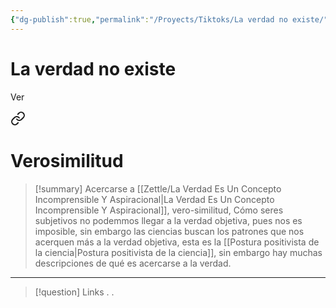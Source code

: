 ```yaml
---
{"dg-publish":true,"permalink":"/Proyects/Tiktoks/La verdad no existe/","updated":"2023-11-20T19:39:15.721-05:00"}
---
```



# La verdad no existe

Ver 
<div class="transclusion internal-embed is-loaded"><a class="markdown-embed-link" href="/zettle/verosimilitud/" aria-label="Open link"><svg xmlns="http://www.w3.org/2000/svg" width="24" height="24" viewBox="0 0 24 24" fill="none" stroke="currentColor" stroke-width="2" stroke-linecap="round" stroke-linejoin="round" class="svg-icon lucide-link"><path d="M10 13a5 5 0 0 0 7.54.54l3-3a5 5 0 0 0-7.07-7.07l-1.72 1.71"></path><path d="M14 11a5 5 0 0 0-7.54-.54l-3 3a5 5 0 0 0 7.07 7.07l1.71-1.71"></path></svg></a><div class="markdown-embed">





# Verosimilitud

> [!summary] 
> Acercarse a [[Zettle/La Verdad Es Un Concepto Incomprensible Y Aspiracional\|La Verdad Es Un Concepto Incomprensible Y Aspiracional]], vero-similitud, Cómo seres subjetivos no podemmos llegar a la verdad objetiva, pues nos es imposible, sin embargo las ciencias buscan los patrones que nos acerquen más a la verdad objetiva, esta es la [[Postura positivista de la ciencia\|Postura positivista de la ciencia]], sin embargo hay muchas descripciones de qué es acercarse a la verdad.

- - - 
> [!question] Links
> .
> .


</div></div>
